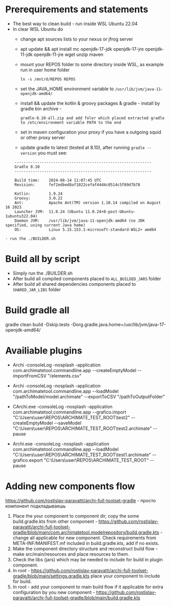 # Prerequirements and statements

* The best way to clean build - run inside WSL Ubuntu 22.04
* In clear WSL Ubuntu do 
    - change apt sources lists to your nexus or jfrog server
    - apt update && apt install mc openjdk-17-jdk openjdk-17-jre openjdk-11-jdk openjdk-11-jre wget unzip maven
    - mount your REPOS folder to some directory inside WSL, as example run in user home folder
       
       ```ln -s /mnt/d/REPOS REPOS```
    - set the JAVA_HOME environment variable to ```/usr/lib/jvm/java-11-openjdk-amd64/```
    - install && update the kotlin & groovy packages & gradle - install by gradle bin archive - 

       ```gradle-8.10-all.zip and add foler which placed extracted gradle to /etc/environment variable PATH to the end```
    - set in maven configuration your proxy if you have a outgoing squid or other proxy server
    - update gradle to latest (tested at 8.10), after running ```gradle --version``` you must see:

```
	------------------------------------------------------------
	Gradle 8.10
	------------------------------------------------------------

	Build time:    2024-08-14 11:07:45 UTC
	Revision:      fef2edbed8af1022cefaf44d4c0514c5f89d7b78

	Kotlin:        1.9.24
	Groovy:        3.0.22
	Ant:           Apache Ant(TM) version 1.10.14 compiled on August 16 2023
	Launcher JVM:  11.0.24 (Ubuntu 11.0.24+8-post-Ubuntu-1ubuntu322.04)
	Daemon JVM:    /usr/lib/jvm/java-11-openjdk-amd64 (no JDK specified, using current Java home)
	OS:            Linux 5.15.153.1-microsoft-standard-WSL2+ amd64
```

    - run the ./BUILDER.sh

# Build all by script

* Simply run the ./BUILDER.sh
* After build all compiled components placed to ```ALL_BUILDED_JARS``` folder
* After build all shared dependencies components placed to ```SHARED_JAR_LIBS``` folder
# Build gradle all

gradle clean build -Dskip.tests  -Dorg.gradle.java.home=/usr/lib/jvm/java-17-openjdk-amd64/



# Availiable plugins 

 * Archi -consoleLog -nosplash -application com.archimatetool.commandline.app
   --createEmptyModel
   --importFromCSV "/elements.csv"

 * Archi -consoleLog -nosplash -application com.archimatetool.commandline.app
   --loadModel "/pathToModel/model.archimate"
   --exportToCSV "/pathToOutputFolder"

 * CArchi.exe -consoleLog -nosplash -application com.archimatetool.commandline.app --grafico.import "C:\Users\user\REPOS\ARCHIMATE_TEST_ROOT\test2"  --createEmptyModel --saveModel "C:\Users\user\REPOS\ARCHIMATE_TEST_ROOT\test2.archimate" --pause

 * Archi.exe -consoleLog -nosplash -application com.archimatetool.commandline.app --loadModel "C:\Users\user\REPOS\ARCHIMATE_TEST_ROOT\test1.archimate"  --grafico.export "C:\Users\user\REPOS\ARCHIMATE_TEST_ROOT" --pause

# Adding new components flow

https://github.com/rostislav-paravatti/archi-full-toolset-gradle - просто компонент подкладываешь

1. Place the your component to component dir, copy the some build.gradle.kts from other component - https://github.com/rostislav-paravatti/archi-full-toolset-gradle/blob/main/com.archimatetool.modelrepository/build.gradle.kts - change all applicable for new component. Check requirements from META-INF/MANIFEST.mf included in build.gradle.kts, add if no exists.
2. Make the component directory structure and reconstruct build flow - make src/main/resources and place resources to them.
3. Check the libs (jars) which may be needed to include for build in plugin component.
4. In root - https://github.com/rostislav-paravatti/archi-full-toolset-gradle/blob/main/settings.gradle.kts place your component to include for build.
5. In root - add your component to main build flow if it applicable for extra configuration by you new component - https://github.com/rostislav-paravatti/archi-full-toolset-gradle/blob/main/build.gradle.kts

